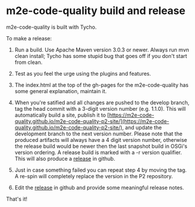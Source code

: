 m2e-code-quality build and release
==================================

m2e-code-quality is built with Tycho. 

To make a release:

1. Run a build. Use Apache Maven version 3.0.3 or newer. Always run mvn clean install;
Tycho has some stupid bug that goes off if you don't start from clean.

2. Test as you feel the urge using the plugins and features.

3. The index.html at the top of the gh-pages for the m2e-code-quality has some general explanation,
maintain it.

4. When you're satified and all changes are pushed to the develop branch, tag the head
commit with a 3-digit version number (e.g. 1.1.0). This will automatically build a site,
publish it to 
[https://m2e-code-quality.github.io/m2e-code-quality-p2-site/](https://m2e-code-quality.github.io/m2e-code-quality-p2-site/),
and update the development branch to the next version number. Please note that the produced artifacts
will always have a 4 digit version number, otherwise the release build would be newer then the last snapshot build
in OSGi's version ordering. A release build is marked with a -r version qualifier. This will also produce a
[release](https://github.com/m2e-code-quality/m2e-code-quality/releases) in github.

5. Just in case something failed you can repeat step 4 by moving the tag. A re-spin will completely replace the version 
in the P2 repository. 

6. Edit the [release](https://github.com/m2e-code-quality/m2e-code-quality/releases) in github and provide some 
meaningful release notes.

That's it!